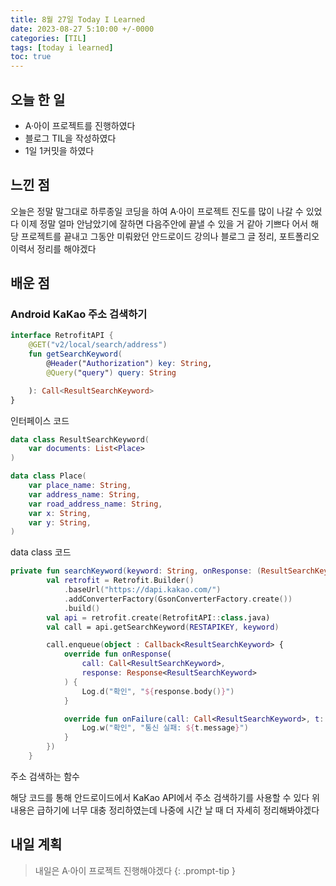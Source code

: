 ```yaml
---
title: 8월 27일 Today I Learned
date: 2023-08-27 5:10:00 +/-0000
categories: [TIL]
tags: [today i learned]
toc: true
---
```


## 오늘 한 일

* A·아이 프로젝트를 진행하였다
* 블로그 TIL을 작성하였다
* 1일 1커밋을 하였다

## 느낀 점

오늘은 정말 말그대로 하루종일 코딩을 하여 A·아이 프로젝트 진도를 많이 나갈 수 있었다 이제 정말 얼마 안남았기에 잘하면 다음주안에 끝낼 수 있을 거 같아 기쁘다 어서 해당 프로젝트를 끝내고 그동안 미뤄왔던 안드로이드 강의나 블로그 글 정리, 포트폴리오 이력서 정리를 해야겠다

## 배운 점

### Android KaKao 주소 검색하기

~~~kotlin
interface RetrofitAPI {
    @GET("v2/local/search/address")
    fun getSearchKeyword(
        @Header("Authorization") key: String,
        @Query("query") query: String

    ): Call<ResultSearchKeyword>
}
~~~

인터페이스 코드

~~~kotlin
data class ResultSearchKeyword(
    var documents: List<Place>
)

data class Place(
    var place_name: String,
    var address_name: String,
    var road_address_name: String,
    var x: String,
    var y: String,
)
~~~

data class 코드

~~~kotlin
private fun searchKeyword(keyword: String, onResponse: (ResultSearchKeyword) -> Unit) {
        val retrofit = Retrofit.Builder()
            .baseUrl("https://dapi.kakao.com/")
            .addConverterFactory(GsonConverterFactory.create())
            .build()
        val api = retrofit.create(RetrofitAPI::class.java)
        val call = api.getSearchKeyword(RESTAPIKEY, keyword)

        call.enqueue(object : Callback<ResultSearchKeyword> {
            override fun onResponse(
                call: Call<ResultSearchKeyword>,
                response: Response<ResultSearchKeyword>
            ) {
                Log.d("확인", "${response.body()}")
            }

            override fun onFailure(call: Call<ResultSearchKeyword>, t: Throwable) {
                Log.w("확인", "통신 실패: ${t.message}")
            }
        })
    }
~~~

주소 검색하는 함수

해당 코드를 통해 안드로이드에서 KaKao API에서 주소 검색하기를 사용할 수 있다 위 내용은 급하기에 너무 대충 정리하였는데 나중에 시간 날 때 더 자세히 정리해봐야겠다

## 내일 계획

> 내일은 A·아이 프로젝트 진행해야겠다
{: .prompt-tip }

